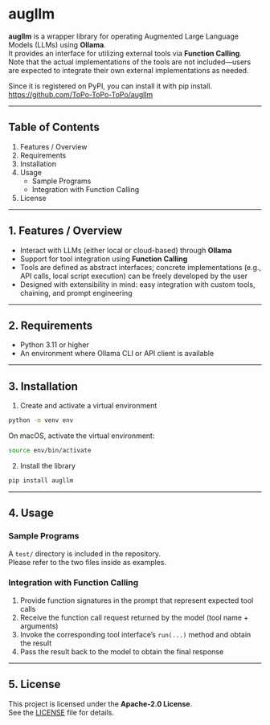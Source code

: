 # augllm

**augllm** is a wrapper library for operating Augmented Large Language Models (LLMs) using **Ollama**.  
It provides an interface for utilizing external tools via **Function Calling**.  
Note that the actual implementations of the tools are not included—users are expected to integrate their own external implementations as needed.  

Since it is registered on PyPI, you can install it with pip install.
https://github.com/ToPo-ToPo-ToPo/augllm  

---

## Table of Contents

1. Features / Overview  
2. Requirements  
3. Installation  
4. Usage  
   - Sample Programs  
   - Integration with Function Calling  
5. License  

---

## 1. Features / Overview

- Interact with LLMs (either local or cloud-based) through **Ollama**  
- Support for tool integration using **Function Calling**  
- Tools are defined as abstract interfaces; concrete implementations (e.g., API calls, local script execution) can be freely developed by the user  
- Designed with extensibility in mind: easy integration with custom tools, chaining, and prompt engineering  

---

## 2. Requirements

- Python 3.11 or higher  
- An environment where Ollama CLI or API client is available  

---

## 3. Installation

1. Create and activate a virtual environment  

```bash
python -m venv env
```

On macOS, activate the virtual environment:  

```bash
source env/bin/activate
```

2. Install the library  

```bash
pip install augllm
```

---

## 4. Usage

### Sample Programs
A `test/` directory is included in the repository.  
Please refer to the two files inside as examples.  

### Integration with Function Calling

1. Provide function signatures in the prompt that represent expected tool calls  
2. Receive the function call request returned by the model (tool name + arguments)  
3. Invoke the corresponding tool interface’s `run(...)` method and obtain the result  
4. Pass the result back to the model to obtain the final response  

---

## 5. License

This project is licensed under the **Apache-2.0 License**.  
See the [LICENSE](https://github.com/ToPo-ToPo-ToPo/augllm/blob/main/LICENSE) file for details.  
